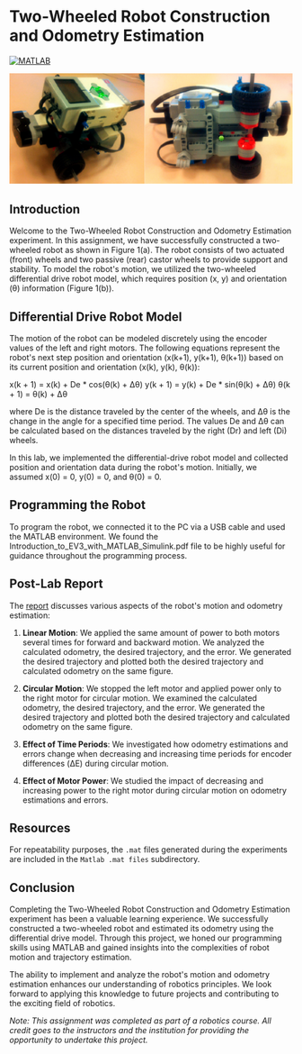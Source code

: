 # Two-Wheeled Robot Construction and Odometry Estimation
[![MATLAB](https://img.shields.io/badge/MATLAB-R2021b%20or%20later-blue.svg)](https://www.mathworks.com/products/matlab.html)

![Two-Wheeled Robot](Two_Wheeled_Robot.png)

## Introduction

Welcome to the Two-Wheeled Robot Construction and Odometry Estimation experiment. In this assignment, we have successfully constructed a two-wheeled robot as shown in Figure 1(a). The robot consists of two actuated (front) wheels and two passive (rear) castor wheels to provide support and stability. To model the robot's motion, we utilized the two-wheeled differential drive robot model, which requires position (x, y) and orientation (θ) information (Figure 1(b)).

## Differential Drive Robot Model

The motion of the robot can be modeled discretely using the encoder values of the left and right motors. The following equations represent the robot's next step position and orientation (x(k+1), y(k+1), θ(k+1)) based on its current position and orientation (x(k), y(k), θ(k)):

x(k + 1) = x(k) + De * cos(θ(k) + Δθ)
y(k + 1) = y(k) + De * sin(θ(k) + Δθ)
θ(k + 1) = θ(k) + Δθ


where De is the distance traveled by the center of the wheels, and Δθ is the change in the angle for a specified time period. The values De and Δθ can be calculated based on the distances traveled by the right (Dr) and left (Di) wheels.

In this lab, we implemented the differential-drive robot model and collected position and orientation data during the robot's motion. Initially, we assumed x(0) = 0, y(0) = 0, and θ(0) = 0.

## Programming the Robot

To program the robot, we connected it to the PC via a USB cable and used the MATLAB environment. We found the Introduction_to_EV3_with_MATLAB_Simulink.pdf file to be highly useful for guidance throughout the programming process.

## Post-Lab Report

The [report](Moses%20Chuka%20Ebere%20-%20ME%20525%20-%20Lab%202.pdf) discusses various aspects of the robot's motion and odometry estimation:

1. **Linear Motion**: We applied the same amount of power to both motors several times for forward and backward motion. We analyzed the calculated odometry, the desired trajectory, and the error. We generated the desired trajectory and plotted both the desired trajectory and calculated odometry on the same figure.

2. **Circular Motion**: We stopped the left motor and applied power only to the right motor for circular motion. We examined the calculated odometry, the desired trajectory, and the error. We generated the desired trajectory and plotted both the desired trajectory and calculated odometry on the same figure.

3. **Effect of Time Periods**: We investigated how odometry estimations and errors change when decreasing and increasing time periods for encoder differences (ΔE) during circular motion.

4. **Effect of Motor Power**: We studied the impact of decreasing and increasing power to the right motor during circular motion on odometry estimations and errors.

## Resources

For repeatability purposes, the `.mat` files generated during the experiments are included in the `Matlab .mat files` subdirectory. 

## Conclusion

Completing the Two-Wheeled Robot Construction and Odometry Estimation experiment has been a valuable learning experience. We successfully constructed a two-wheeled robot and estimated its odometry using the differential drive model. Through this project, we honed our programming skills using MATLAB and gained insights into the complexities of robot motion and trajectory estimation.

The ability to implement and analyze the robot's motion and odometry estimation enhances our understanding of robotics principles. We look forward to applying this knowledge to future projects and contributing to the exciting field of robotics.

*Note: This assignment was completed as part of a robotics course. All credit goes to the instructors and the institution for providing the opportunity to undertake this project.*
